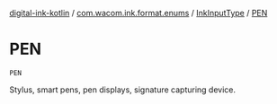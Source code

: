 [digital-ink-kotlin](../../index.md) / [com.wacom.ink.format.enums](../index.md) / [InkInputType](index.md) / [PEN](./-p-e-n.md)

# PEN

`PEN`

Stylus, smart pens, pen displays, signature capturing device.

